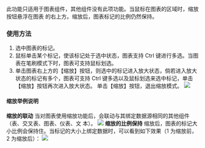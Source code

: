此功能只适用于图表组件，其他组件没有此项功能。当鼠标在图表的区域时，缩放按钮悬浮在图表
的右上方。缩放后，图表标记的比例仍然保持。
### 使用方法
1. 选中图表的标记。
2. 鼠标单击某个标记，使该标记处于选中状态，图表支持 Ctrl 键进行多选。当图表在笔刷模式下时，图表可支持鼠标划选。
3. 单击图表右上方的【缩放】按钮，则选中的标记进入放大状态，倘若进入放大状态的标记有多个，图表可支持 Ctrl 键多选以及鼠标划选来选中标记，单击【缩放】按钮再次进入放大状态。
单击【缩放】按钮，退出缩放模式。
![](//mc.qcloudimg.com/static/img/4bc6074e533afcb33de099cb028474d2/image.png)

#### 缩放举例说明
**缩放的联动**
当对图表使用缩放功能后，会联动与其绑定数据源相同的其他组件（表、交叉表、图表、仪表、文
本）。
![](//mc.qcloudimg.com/static/img/01af30684f10f788771754ee4662d51e/image.png)
**缩放的比例保持**
缩放后，图表的标记大小比例会保持住。当标记的大小上绑定数据时，可以看到如下效果（1 为缩放前，2 为缩放后）：
![](//mc.qcloudimg.com/static/img/c723b8196b6171ed85668961ba57f99f/image.png)